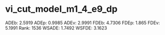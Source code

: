 # vi_cut_model_m1_4_e9_dp

ADEb: 2.5919
ADEp: 0.9985
ADEv: 2.9991
FDEb: 4.7306
FDEp: 1.865
FDEv: 5.1991
Rank: 1536
WSADE: 1.7492
WSFDE: 3.1623